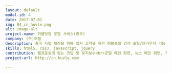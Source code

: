 ```yaml
---
layout: default
modal-id: 4
date: 2017-07-01
img: 04_cn_huvle.png
alt: image-alt
project-name: 허블닷컴 포털 서비스(중국)
company: (주)허블
description: 중국 사업 확장을 위해 앱사 고객을 위한 허블뷰의 검색 포털/브라우저 기능 제공<br>중국 게임 시장 관련 컨텐츠 제공
skills: html5, css3, javascript, jquery
contribution: 웹표준성에 맞는 코딩 및 유지보수<br>포털 메인 화면, 뉴스 메인 화면, 게임 컨텐츠 메인화면 코딩
project-url: http://cn.huvle.com

---
```

